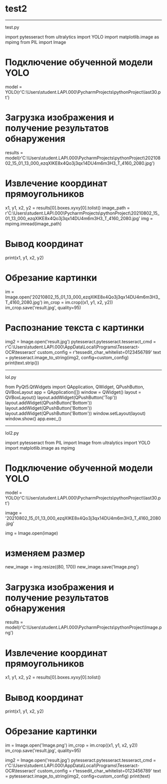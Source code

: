 # test2

_____________________________________________________________________________
test.py

import pytesseract
from ultralytics import YOLO
import matplotlib.image as mpimg
from PIL import Image

# Подключение обученной модели YOLO
model = YOLO(r'C:\Users\student.LAPI.000\PycharmProjects\pythonProject\last30.pt')

# Загрузка изображения и получение результатов обнаружения
results = model(r'C:\Users\student.LAPI.000\PycharmProjects\pythonProject\20210802_15_01_13_000_ezqXIKE8x4Qo3j3qx14DU4m6m3H3_T_4160_2080.jpg')

# Извлечение координат прямоугольников
x1, y1, x2, y2 = results[0].boxes.xyxy[0].tolist()
image_path = r'C:\Users\student.LAPI.000\PycharmProjects\pythonProject\20210802_15_01_13_000_ezqXIKE8x4Qo3j3qx14DU4m6m3H3_T_4160_2080.jpg'
img = mpimg.imread(image_path)

# Вывод координат
print(x1, y1, x2, y2)

# Обрезание картинки
im = Image.open('20210802_15_01_13_000_ezqXIKE8x4Qo3j3qx14DU4m6m3H3_T_4160_2080.jpg')
im_crop = im.crop((x1, y1, x2, y2))
im_crop.save('result.jpg', quality=95)

# Распознание текста с картинки
img2 = Image.open('result.jpg')
pytesseract.pytesseract.tesseract_cmd = r'C:\Users\student.LAPI.000\AppData\Local\Programs\Tesseract-OCR\tesseract'
custom_config = r'tessedit_char_whitelist=0123456789'
text = pytesseract.image_to_string(img2, config=custom_config)
print(text.strip())
_____________________________________________________________________________
lol.py

from PyQt5.QtWidgets import QApplication, QWidget, QPushButton, QVBoxLayout
app = QApplication([])
window = QWidget()
layout = QVBoxLayout()
layout.addWidget(QPushButton('Top'))
layout.addWidget(QPushButton('Bottom'))
layout.addWidget(QPushButton('Bottom'))
layout.addWidget(QPushButton('Bottom'))
window.setLayout(layout)
window.show()
app.exec_()
_____________________________________________________________________________
lol2.py

import pytesseract
from PIL import Image
from ultralytics import YOLO
import matplotlib.image as mpimg

# Подключение обученной модели YOLO
model = YOLO(r'C:\Users\student.LAPI.000\PycharmProjects\pythonProject\last30.pt')

image = '20210802_15_01_13_000_ezqXIKE8x4Qo3j3qx14DU4m6m3H3_T_4160_2080.jpg'

img = Image.open(image)
# изменяем размер
new_image = img.resize((80, 170))
new_image.save('Image.png')

# Загрузка изображения и получение результатов обнаружения
results = model(r'C:\Users\student.LAPI.000\PycharmProjects\pythonProject\Image.png')

# Извлечение координат прямоугольников
x1, y1, x2, y2 = results[0].boxes.xyxy[0].tolist()

# Вывод координат
print(x1, y1, x2, y2)

# Обрезание картинки
im = Image.open('Image.png')
im_crop = im.crop((x1, y1, x2, y2))
im_crop.save('result.jpg', quality=95)

img2 = Image.open('result.jpg')
pytesseract.pytesseract.tesseract_cmd = r'C:\Users\student.LAPI.000\AppData\Local\Programs\Tesseract-OCR\tesseract'
custom_config = r'tessedit_char_whitelist=0123456789'
text = pytesseract.image_to_string(img2, config=custom_config)
print(text)
